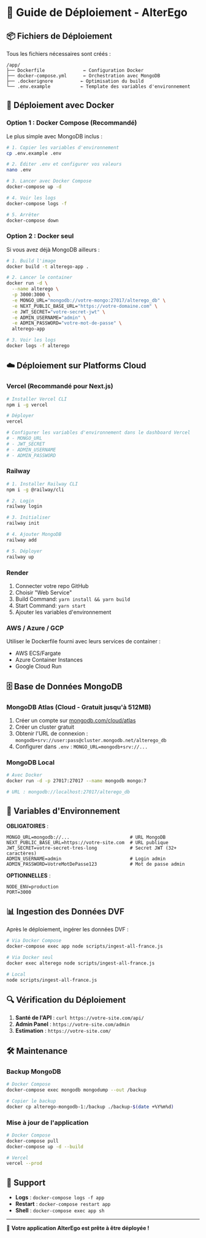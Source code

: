 # 🚀 Guide de Déploiement - AlterEgo

## 📦 Fichiers de Déploiement

Tous les fichiers nécessaires sont créés :

```
/app/
├── Dockerfile              ← Configuration Docker
├── docker-compose.yml      ← Orchestration avec MongoDB
├── .dockerignore          ← Optimisation du build
└── .env.example           ← Template des variables d'environnement
```

## 🐳 Déploiement avec Docker

### Option 1 : Docker Compose (Recommandé)

Le plus simple avec MongoDB inclus :

```bash
# 1. Copier les variables d'environnement
cp .env.example .env

# 2. Éditer .env et configurer vos valeurs
nano .env

# 3. Lancer avec Docker Compose
docker-compose up -d

# 4. Voir les logs
docker-compose logs -f

# 5. Arrêter
docker-compose down
```

### Option 2 : Docker seul

Si vous avez déjà MongoDB ailleurs :

```bash
# 1. Build l'image
docker build -t alterego-app .

# 2. Lancer le container
docker run -d \
  --name alterego \
  -p 3000:3000 \
  -e MONGO_URL="mongodb://votre-mongo:27017/alterego_db" \
  -e NEXT_PUBLIC_BASE_URL="https://votre-domaine.com" \
  -e JWT_SECRET="votre-secret-jwt" \
  -e ADMIN_USERNAME="admin" \
  -e ADMIN_PASSWORD="votre-mot-de-passe" \
  alterego-app

# 3. Voir les logs
docker logs -f alterego
```

## ☁️ Déploiement sur Platforms Cloud

### Vercel (Recommandé pour Next.js)

```bash
# Installer Vercel CLI
npm i -g vercel

# Déployer
vercel

# Configurer les variables d'environnement dans le dashboard Vercel
# - MONGO_URL
# - JWT_SECRET
# - ADMIN_USERNAME
# - ADMIN_PASSWORD
```

### Railway

```bash
# 1. Installer Railway CLI
npm i -g @railway/cli

# 2. Login
railway login

# 3. Initialiser
railway init

# 4. Ajouter MongoDB
railway add

# 5. Déployer
railway up
```

### Render

1. Connecter votre repo GitHub
2. Choisir "Web Service"
3. Build Command: `yarn install && yarn build`
4. Start Command: `yarn start`
5. Ajouter les variables d'environnement

### AWS / Azure / GCP

Utiliser le Dockerfile fourni avec leurs services de container :
- AWS ECS/Fargate
- Azure Container Instances
- Google Cloud Run

## 🗄️ Base de Données MongoDB

### MongoDB Atlas (Cloud - Gratuit jusqu'à 512MB)

1. Créer un compte sur [mongodb.com/cloud/atlas](https://www.mongodb.com/cloud/atlas)
2. Créer un cluster gratuit
3. Obtenir l'URL de connexion : `mongodb+srv://user:pass@cluster.mongodb.net/alterego_db`
4. Configurer dans `.env` : `MONGO_URL=mongodb+srv://...`

### MongoDB Local

```bash
# Avec Docker
docker run -d -p 27017:27017 --name mongodb mongo:7

# URL : mongodb://localhost:27017/alterego_db
```

## 🔐 Variables d'Environnement

**OBLIGATOIRES** :

```env
MONGO_URL=mongodb://...                      # URL MongoDB
NEXT_PUBLIC_BASE_URL=https://votre-site.com  # URL publique
JWT_SECRET=votre-secret-tres-long            # Secret JWT (32+ caractères)
ADMIN_USERNAME=admin                         # Login admin
ADMIN_PASSWORD=VotreMotDePasse123            # Mot de passe admin
```

**OPTIONNELLES** :

```env
NODE_ENV=production
PORT=3000
```

## 📊 Ingestion des Données DVF

Après le déploiement, ingérer les données DVF :

```bash
# Via Docker Compose
docker-compose exec app node scripts/ingest-all-france.js

# Via Docker seul
docker exec alterego node scripts/ingest-all-france.js

# Local
node scripts/ingest-all-france.js
```

## 🔍 Vérification du Déploiement

1. **Santé de l'API** : `curl https://votre-site.com/api/`
2. **Admin Panel** : `https://votre-site.com/admin`
3. **Estimation** : `https://votre-site.com/`

## 🛠️ Maintenance

### Backup MongoDB

```bash
# Docker Compose
docker-compose exec mongodb mongodump --out /backup

# Copier le backup
docker cp alterego-mongodb-1:/backup ./backup-$(date +%Y%m%d)
```

### Mise à jour de l'application

```bash
# Docker Compose
docker-compose pull
docker-compose up -d --build

# Vercel
vercel --prod
```

## 📝 Support

- **Logs** : `docker-compose logs -f app`
- **Restart** : `docker-compose restart app`
- **Shell** : `docker-compose exec app sh`

---

🎉 **Votre application AlterEgo est prête à être déployée !**
